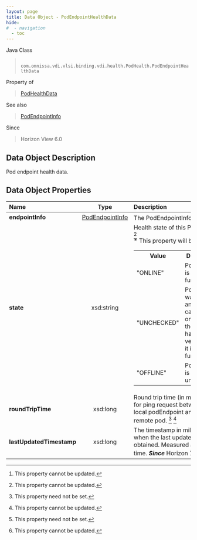 ```yaml
---
layout: page
title: Data Object - PodEndpointHealthData
hide:
#  - navigation
  - toc
---
```






Java Class
> ` com.omnissa.vdi.vlsi.binding.vdi.health.PodHealth.PodEndpointHealthData`

Property of
> [PodHealthData](vdi.health.PodHealth.PodHealthData.md#field_detail)

See also
> [PodEndpointInfo](vdi.federation.PodEndpoint.PodEndpointInfo.md)

Since
> Horizon View 6.0


## Data Object Description

Pod endpoint health data.

## Data Object Properties

 Name | Type | Description
:---|:---:|:---
**endpointInfo**| [PodEndpointInfo](vdi.federation.PodEndpoint.PodEndpointInfo.md)|  The PodEndpointInfo [^2]
**state**|  xsd:string|  Health state of this PodEndpoint [^2]<br>* This property will be one of:<br><table><tr><th>Value</th><th>Description</th></tr><tr><td>"ONLINE"</td><td>PodEndpoint is online and functional.</td></tr><tr><td>"UNCHECKED"</td><td>PodEndpoint was offline and it just came back online but the system has not verified that it is functional.</td></tr><tr><td>"OFFLINE"</td><td>PodEndpoint is offline or unreachable.</td></tr></table>
**roundTripTime**|  xsd:long|  Round trip time (in milliseconds) for ping request between the local podEndpoint and the remote pod. [^1] [^2]
**lastUpdatedTimestamp**|  xsd:long|  The timestamp in milliseconds when the last update was obtained. Measured as epoch time.  **_Since_** Horizon 7.12 [^1] [^2]


 


[^1]: This property need not be set.
[^2]: This property cannot be updated.